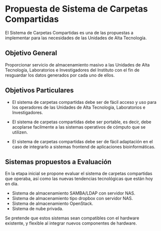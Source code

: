 # Propuesta de Sistema de Carpetas Compartidas

El Sistema de Carpetas Compartidas es una de las propuestas a implementar para las
necesidades de las Unidades de Alta Tecnología.

## Objetivo General

Proporcionar servicio de almacenamiento masivo a las Unidades de Alta Tecnología, Laboratorios e Investigadores del Instituto con el fin de resguardar los datos generados por cada uno de ellos.

## Objetivos Particulares

- El sistema de carpetas compartidas debe ser de fácil acceso y uso para los operadores de las Unidades de Alta Tecnologia,
Laboratorios e Investigadores.

- El sistema de carpetas compartidas debe ser portable, es decir, debe acoplarse facilmente a las sistemas operativos de cómputo
que se utilizen.

- El sistema de carpetas compartidas debe ser de fácil adaptación en el caso de integrarlo a sistemas frontend de aplicaciones bioinformáticas.


## Sistemas propuestos a  Evaluación

En la etapa inicial se propone evaluar el sistema de carpetas compartidas que operaba, así como las nuevas tendencias tecnológicas que están hoy en día.

- Sistema de almacenamiento SAMBA/LDAP con servidor NAS.
- Sistema de almacenamiento tipo dropbox con servidor NAS.
- Sistema de almacenamiento OpenStack.
- Sistema de nube privada.

Se pretende que estos sistemas sean compatibles con el hardware existente, y flexible al integrar nuevos componentes 
de hardware.



